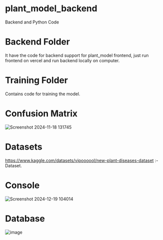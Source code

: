 # plant_model_backend
Backend and Python Code

# Backend Folder
It have the code for backend support for plant_model frontend, just run frontend on vercel and run backend locally on computer.

# Training Folder
Contains code for training the model.

# Confusion Matrix
![Screenshot 2024-11-18 131745](https://github.com/user-attachments/assets/f1545b71-e501-442a-8f21-3d06646bf3ac)

# Datasets
https://www.kaggle.com/datasets/vipoooool/new-plant-diseases-dataset :- Dataset.

# Console
![Screenshot 2024-12-19 104014](https://github.com/user-attachments/assets/8793ff86-e9ef-4b34-b22c-1b0761210ab2)

# Database
![image](https://github.com/user-attachments/assets/39daaee0-414c-44ee-b969-61dcda1e90d6)
